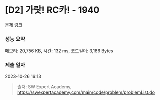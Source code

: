 # [D2] 가랏! RC카! - 1940 

[문제 링크](https://swexpertacademy.com/main/code/problem/problemDetail.do?contestProbId=AV5PjMgaALgDFAUq) 

### 성능 요약

메모리: 20,756 KB, 시간: 132 ms, 코드길이: 3,186 Bytes

### 제출 일자

2023-10-26 16:13



> 출처: SW Expert Academy, https://swexpertacademy.com/main/code/problem/problemList.do